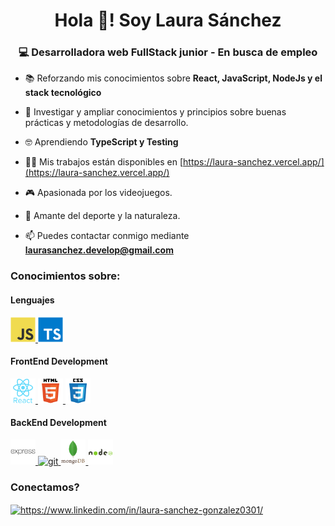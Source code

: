 
<h1 align="center">Hola 👋! Soy Laura Sánchez</h1> 
<h3 align="center">💻 Desarrolladora web FullStack junior - En busca de empleo</h3>

- 📚 Reforzando mis conocimientos sobre **React, JavaScript, NodeJs y el stack tecnológico**

- 🔎 Investigar y ampliar conocimientos y principios sobre buenas prácticas y metodologías de desarrollo.

- 🤓 Aprendiendo **TypeScript y Testing**

- 👨‍💻 Mis trabajos están disponibles en [https://laura-sanchez.vercel.app/](https://laura-sanchez.vercel.app/)

- 🎮 Apasionada por los videojuegos.

- 🌱 Amante del deporte y la naturaleza.

- 📫 Puedes contactar conmigo mediante **laurasanchez.develop@gmail.com**


<h3>Conocimientos sobre:</h3>

<h4>Lenguajes</h4>

<p><a href="https://developer.mozilla.org/en-US/docs/Web/JavaScript" target="_blank" rel="noreferrer"> <img src="https://raw.githubusercontent.com/devicons/devicon/master/icons/javascript/javascript-original.svg" alt="javascript" width="40" height="40"/> </a><a href="https://www.typescriptlang.org/" target="_blank" rel="noreferrer"> <img src="https://raw.githubusercontent.com/devicons/devicon/master/icons/typescript/typescript-original.svg" alt="typescript" width="40" height="40"/> </a></p>

<h4>FrontEnd Development</h4>

<p><a href="https://reactjs.org/" target="_blank" rel="noreferrer"> <img src="https://raw.githubusercontent.com/devicons/devicon/master/icons/react/react-original-wordmark.svg" alt="react" width="40" height="40"/> </a> <a href="https://www.w3.org/html/" target="_blank" rel="noreferrer"> <img src="https://raw.githubusercontent.com/devicons/devicon/master/icons/html5/html5-original-wordmark.svg" alt="html5" width="40" height="40"/> </a> <a href="https://www.w3schools.com/css/" target="_blank" rel="noreferrer"> <img src="https://raw.githubusercontent.com/devicons/devicon/master/icons/css3/css3-original-wordmark.svg" alt="css3" width="40" height="40"/> </a> </p>


<h4>BackEnd Development</h4>
<p align="left">  <a href="https://expressjs.com" target="_blank" rel="noreferrer"> <img src="https://raw.githubusercontent.com/devicons/devicon/master/icons/express/express-original-wordmark.svg" alt="express" width="40" height="40"/> </a> <a href="https://git-scm.com/" target="_blank" rel="noreferrer"> <img src="https://www.vectorlogo.zone/logos/git-scm/git-scm-icon.svg" alt="git" width="40" height="40"/> </a>   <a href="https://www.mongodb.com/" target="_blank" rel="noreferrer"> <img src="https://raw.githubusercontent.com/devicons/devicon/master/icons/mongodb/mongodb-original-wordmark.svg" alt="mongodb" width="40" height="40"/> </a> <a href="https://nodejs.org" target="_blank" rel="noreferrer"> <img src="https://raw.githubusercontent.com/devicons/devicon/master/icons/nodejs/nodejs-original-wordmark.svg" alt="nodejs" width="40" height="40"/> </a>  </p>


<h3 align="left">Conectamos?</h3>
<p align="left">
<a href="https://linkedin.com/in/https://www.linkedin.com/in/laura-sanchez-gonzalez0301/" target="blank"><img align="center" src="https://raw.githubusercontent.com/rahuldkjain/github-profile-readme-generator/master/src/images/icons/Social/linked-in-alt.svg" alt="https://www.linkedin.com/in/laura-sanchez-gonzalez0301/" height="30" width="40" /></a>
</p>
